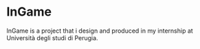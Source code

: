 # InGame
InGame is a project that i design and produced in my internship at Università degli studi di Perugia.
